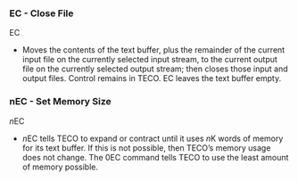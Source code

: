### EC - Close File

EC
- Moves the contents of the text buffer, plus the remainder of
the current input file on the currently selected input stream, to
the current output file on the currently selected output stream;
then closes those input and output files. Control remains in
TECO. EC leaves the text buffer empty.

### nEC - Set Memory Size

*n*EC
- *n*EC tells TECO to expand or contract until it uses *n*K
words of memory for its text buffer. If this is not possible,
then TECO’s memory usage does not change. The 0EC command
tells TECO to use the least amount of memory possible.
